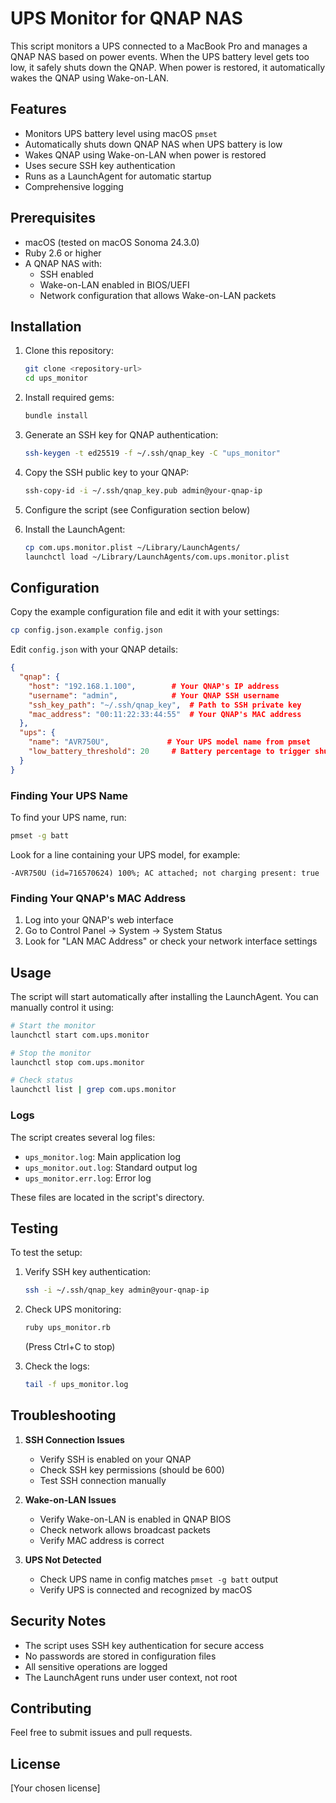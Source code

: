 # UPS Monitor for QNAP NAS

This script monitors a UPS connected to a MacBook Pro and manages a QNAP NAS based on power events. When the UPS battery level gets too low, it safely shuts down the QNAP. When power is restored, it automatically wakes the QNAP using Wake-on-LAN.

## Features

- Monitors UPS battery level using macOS `pmset`
- Automatically shuts down QNAP NAS when UPS battery is low
- Wakes QNAP using Wake-on-LAN when power is restored
- Uses secure SSH key authentication
- Runs as a LaunchAgent for automatic startup
- Comprehensive logging

## Prerequisites

- macOS (tested on macOS Sonoma 24.3.0)
- Ruby 2.6 or higher
- A QNAP NAS with:
  - SSH enabled
  - Wake-on-LAN enabled in BIOS/UEFI
  - Network configuration that allows Wake-on-LAN packets

## Installation

1. Clone this repository:
   ```bash
   git clone <repository-url>
   cd ups_monitor
   ```

2. Install required gems:
   ```bash
   bundle install
   ```

3. Generate an SSH key for QNAP authentication:
   ```bash
   ssh-keygen -t ed25519 -f ~/.ssh/qnap_key -C "ups_monitor"
   ```

4. Copy the SSH public key to your QNAP:
   ```bash
   ssh-copy-id -i ~/.ssh/qnap_key.pub admin@your-qnap-ip
   ```

5. Configure the script (see Configuration section below)

6. Install the LaunchAgent:
   ```bash
   cp com.ups.monitor.plist ~/Library/LaunchAgents/
   launchctl load ~/Library/LaunchAgents/com.ups.monitor.plist
   ```

## Configuration

Copy the example configuration file and edit it with your settings:

```bash
cp config.json.example config.json
```

Edit `config.json` with your QNAP details:

```json
{
  "qnap": {
    "host": "192.168.1.100",        # Your QNAP's IP address
    "username": "admin",            # Your QNAP SSH username
    "ssh_key_path": "~/.ssh/qnap_key",  # Path to SSH private key
    "mac_address": "00:11:22:33:44:55"  # Your QNAP's MAC address
  },
  "ups": {
    "name": "AVR750U",             # Your UPS model name from pmset
    "low_battery_threshold": 20     # Battery percentage to trigger shutdown
  }
}
```

### Finding Your UPS Name

To find your UPS name, run:
```bash
pmset -g batt
```

Look for a line containing your UPS model, for example:
```
-AVR750U (id=716570624) 100%; AC attached; not charging present: true
```

### Finding Your QNAP's MAC Address

1. Log into your QNAP's web interface
2. Go to Control Panel → System → System Status
3. Look for "LAN MAC Address" or check your network interface settings

## Usage

The script will start automatically after installing the LaunchAgent. You can manually control it using:

```bash
# Start the monitor
launchctl start com.ups.monitor

# Stop the monitor
launchctl stop com.ups.monitor

# Check status
launchctl list | grep com.ups.monitor
```

### Logs

The script creates several log files:

- `ups_monitor.log`: Main application log
- `ups_monitor.out.log`: Standard output log
- `ups_monitor.err.log`: Error log

These files are located in the script's directory.

## Testing

To test the setup:

1. Verify SSH key authentication:
   ```bash
   ssh -i ~/.ssh/qnap_key admin@your-qnap-ip
   ```

2. Check UPS monitoring:
   ```bash
   ruby ups_monitor.rb
   ```
   (Press Ctrl+C to stop)

3. Check the logs:
   ```bash
   tail -f ups_monitor.log
   ```

## Troubleshooting

1. **SSH Connection Issues**
   - Verify SSH is enabled on your QNAP
   - Check SSH key permissions (should be 600)
   - Test SSH connection manually

2. **Wake-on-LAN Issues**
   - Verify Wake-on-LAN is enabled in QNAP BIOS
   - Check network allows broadcast packets
   - Verify MAC address is correct

3. **UPS Not Detected**
   - Check UPS name in config matches `pmset -g batt` output
   - Verify UPS is connected and recognized by macOS

## Security Notes

- The script uses SSH key authentication for secure access
- No passwords are stored in configuration files
- All sensitive operations are logged
- The LaunchAgent runs under user context, not root

## Contributing

Feel free to submit issues and pull requests.

## License

[Your chosen license]